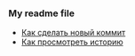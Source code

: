 ### My readme file
- [Как сделать новый коммит](./commmit_help.md)
- [Как просмотреть историю](./log_help.md)
